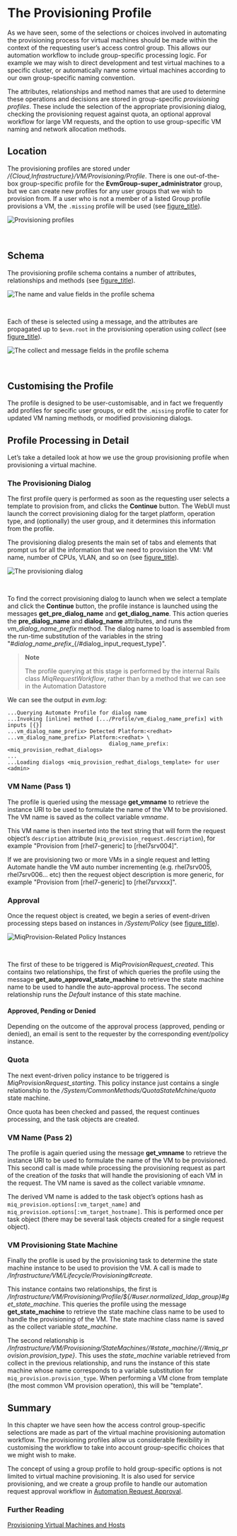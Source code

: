 # The Provisioning Profile

As we have seen, some of the selections or choices involved in
automating the provisioning process for virtual machines should be made
within the context of the requesting user’s access control group. This
allows our automation workflow to include group-specific processing
logic. For example we may wish to direct development and test virtual
machines to a specific cluster, or automatically name some virtual
machines according to our own group-specific naming convention.

The attributes, relationships and method names that are used to
determine these operations and decisions are stored in group-specific
*provisioning profiles*. These include the selection of the appropriate
provisioning dialog, checking the provisioning request against quota, an
optional approval workflow for large VM requests, and the option to use
group-specific VM naming and network allocation methods.

## Location

The provisioning profiles are stored under
*/{Cloud,Infrastructure}/VM/Provisioning/Profile*. There is one
out-of-the-box group-specific profile for the
**EvmGroup-super\_administrator** group, but we can create new profiles
for any user groups that we wish to provision from. If a user who is not
a member of a listed Group profile provisions a VM, the `.missing`
profile will be used (see [figure\_title](#i1)).

![Provisioning profiles](images/ss1.png)

​  

## Schema

The provisioning profile schema contains a number of attributes,
relationships and methods (see [figure\_title](#i2)).

![The name and value fields in the profile schema](images/ss2.png)

​  

Each of these is selected using a message, and the attributes are
propagated up to `$evm.root` in the provisioning operation using
*collect* (see [figure\_title](#i3)).

![The collect and message fields in the profile schema](images/ss3.png)

​  

## Customising the Profile

The profile is designed to be user-customisable, and in fact we
frequently add profiles for specific user groups, or edit the `.missing`
profile to cater for updated VM naming methods, or modified provisioning
dialogs.

## Profile Processing in Detail

Let’s take a detailed look at how we use the group provisioning profile
when provisioning a virtual machine.

### The Provisioning Dialog

The first profile query is performed as soon as the requesting user
selects a template to provision from, and clicks the **Continue**
button. The WebUI must launch the correct provisioning dialog for the
target platform, operation type, and (optionally) the user group, and it
determines this information from the profile.

The provisioning dialog presents the main set of tabs and elements that
prompt us for all the information that we need to provision the VM: VM
name, number of CPUs, VLAN, and so on (see [figure\_title](#i4)).

![The provisioning dialog](images/ss4.png)

​  

To find the correct provisioning dialog to launch when we select a
template and click the **Continue** button, the profile instance is
launched using the messages **get\_pre\_dialog\_name** and
**get\_dialog\_name**. This action queries the **pre\_dialog\_name** and
**dialog\_name** attributes, and runs the *vm\_dialog\_name\_prefix*
method. The dialog name to load is assembled from the run-time
substitution of the variables in the string
"${\#dialog\_name\_prefix}\_${/\#dialog\_input\_request\_type}".

> **Note**
> 
> The profile querying at this stage is performed by the internal Rails
> class *MiqRequestWorkflow*, rather than by a method that we can see in
> the Automation Datastore

We can see the output in *evm.log*:

    ...Querying Automate Profile for dialog name
    ...Invoking [inline] method [.../Profile/vm_dialog_name_prefix] with inputs [{}]
    ...vm_dialog_name_prefix> Detected Platform:<redhat>
    ...vm_dialog_name_prefix> Platform:<redhat> \
                                    dialog_name_prefix:<miq_provision_redhat_dialogs>
    ...
    ...Loading dialogs <miq_provision_redhat_dialogs_template> for user <admin>

### VM Name (Pass 1)

The profile is queried using the message **get\_vmname** to retrieve the
instance URI to be used to formulate the name of the VM to be
provisioned. The VM name is saved as the collect variable *vmname*.

This VM name is then inserted into the text string that will form the
request object’s `description` attribute
(`miq_provision_request.description`), for example "Provision from
\[rhel7-generic\] to \[rhel7srv004\]".

If we are provisioning two or more VMs in a single request and letting
Automate handle the VM auto number incrementing (e.g. rhel7srv005,
rhel7srv006…​ etc) then the request object description is more generic,
for example "Provision from \[rhel7-generic\] to \[rhel7srvxxx\]".

### Approval

Once the request object is created, we begin a series of event-driven
processing steps based on instances in */System/Policy* (see
[figure\_title](#i5)).

![MiqProvision-Related Policy Instances](images/ss5.png)

​  

The first of these to be triggered is *MiqProvisionRequest\_created*.
This contains two relationships, the first of which queries the profile
using the message **get\_auto\_approval\_state\_machine** to retrieve
the state machine name to be used to handle the auto-approval process.
The second relationship runs the *Default* instance of this state
machine.

#### Approved, Pending or Denied

Depending on the outcome of the approval process (approved, pending or
denied), an email is sent to the requester by the corresponding
event/policy instance.

### Quota

The next event-driven policy instance to be triggered is
*MiqProvisionRequest\_starting*. This policy instance just contains a
single relationship to the
*/System/CommonMethods/QuotaStateMchine/quota* state machine.

Once quota has been checked and passed, the request continues
processing, and the task objects are created.

### VM Name (Pass 2)

The profile is again queried using the message **get\_vmname** to
retrieve the instance URI to be used to formulate the name of the VM to
be provisioned. This second call is made while processing the
provisioning request as part of the creation of the *tasks* that will
handle the provisioning of each VM in the request. The VM name is saved
as the collect variable *vmname*.

The derived VM name is added to the task object’s options hash as
`miq_provision.options[:vm_target_name]` and
`miq_provision.options[:vm_target_hostname]`. This is performed once per
task object (there may be several task objects created for a single
request object).

### VM Provisioning State Machine

Finally the profile is used by the provisioning task to determine the
state machine instance to be used to provision the VM. A call is made to
*/Infrastructure/VM/Lifecycle/Provisioning\#create*.

This instance contains two relationships, the first is
*/Infrastructure/VM/Provisioning/Profile/${/\#user.normalized\_ldap\_group}\#get\_state\_machine*.
This queries the profile using the message **get\_state\_machine** to
retrieve the state machine class name to be used to handle the
provisioning of the VM. The state machine class name is saved as the
collect variable *state\_machine*.

The second relationship is
*/Infrastructure/VM/Provisioning/StateMachines/${/\#state\_machine}/${/\#miq\_provision.provision\_type}*.
This uses the *state\_machine* variable retrieved from collect in the
previous relationship, and runs the instance of this state machine whose
name corresponds to a variable substitution for
`miq_provision.provision_type`. When performing a VM clone from template
(the most common VM provision operation), this will be "template".

## Summary

In this chapter we have seen how the access control group-specific
selections are made as part of the virtual machine provisioning
automation workflow. The provisioning profiles allow us considerable
flexibility in customising the workflow to take into account
group-specific choices that we might wish to make.

The concept of using a group profile to hold group-specific options is
not limited to virtual machine provisioning. It is also used for service
provisioning, and we create a group profile to handle our automation
request approval workflow in [Automation Request
Approval](../automation_request_approval/chapter.asciidoc).

### Further Reading

[Provisioning Virtual Machines and
Hosts](http://manageiq.org/pdf/ManageIQ-0-Provisioning_Virtual_Machines_and_Hosts-en-US.pdf)
